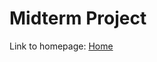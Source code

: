 # Midterm Project

<!--- 
This file uses Markdown syntax. It's a programming language like HTML and CSS, but it has limited functionality.
In Markdown, links are added using the following syntax structure: 
[Link Text](Link URL)
--->

Link to homepage: [Home](https://1819-pawd01.github.io/)
